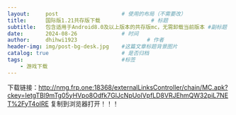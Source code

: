 ```yaml
---
layout:     post   				    # 使用的布局（不需要改）
title:      国际版1.21共存版下载 				# 标题 
subtitle:   包含适用于Android8.0及以上版本的共存版mc，无需卸载当前版本 #副标题
date:       2024-08-26 				# 时间
author:     dhihwi1923 						# 作者
header-img: img/post-bg-desk.jpg 	#这篇文章标题背景图片
catalog: true 						# 是否归档
tags:								#标签
    - 游戏下载
---
```



下载链接：http://nmg.frp.one:18368/externalLinksController/chain/MC.apk?ckey=IetgTBl9mTg05yHVpo8Odfk7GlJcNpUolVpfLD8VRJEhmQW32piL7NET%2FyT4oIRE
复制到浏览器打开！！！
